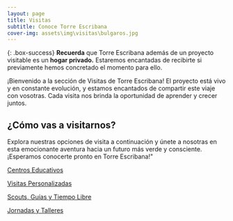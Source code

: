 ```yaml
---
layout: page
title: Visitas
subtitle: Conoce Torre Escribana
cover-img: assets\img\visitas\bulgaros.jpg
---
```


{: .box-success}
**Recuerda** que Torre Escribana además de un proyecto visitable es un **hogar privado.** Estaremos encantadas de recibirte si previamente hemos concretado el momento para ello.

¡Bienvenido a la sección de Visitas de Torre Escribana! El proyecto está vivo y en constante evolución, y estamos encantados de compartir este viaje con vosotras. Cada visita nos brinda la oportunidad de aprender y crecer juntos.


## ¿Cómo vas a visitarnos?
Explora nuestras opciones de visita a continuación y únete a nosotras en esta emocionante aventura hacia un futuro más verde y consciente. ¡Esperamos conocerte pronto en Torre Escribana!"



[Centros Educativos](/visitas-educa)

[Visitas Personalizadas](/visitas-individual)

[Scouts, Guías y Tiempo Libre](/visitas-scouts)

[Jornadas y Talleres](/visitas-talleres)

